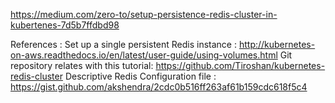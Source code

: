 https://medium.com/zero-to/setup-persistence-redis-cluster-in-kubertenes-7d5b7ffdbd98

References :
Set up a single persistent Redis instance : http://kubernetes-on-aws.readthedocs.io/en/latest/user-guide/using-volumes.html
Git repository relates with this tutorial: https://github.com/Tiroshan/kubernetes-redis-cluster
Descriptive Redis Configuration file : https://gist.github.com/akshendra/2cdc0b516ff263af61b159cdc618f5c4
